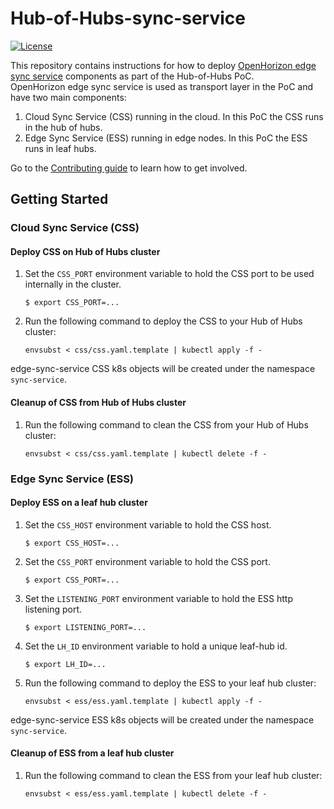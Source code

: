 # Hub-of-Hubs-sync-service

[![License](https://img.shields.io/github/license/stolostron/hub-of-hubs-sync-service)](/LICENSE)

This repository contains instructions for how to deploy 
[OpenHorizon edge sync service](https://github.com/open-horizon/edge-sync-service) 
components as part of the Hub-of-Hubs PoC.  
OpenHorizon edge sync service is used as transport layer in the PoC and have two main components:  
1.  Cloud Sync Service (CSS) running in the cloud. In this PoC the CSS runs in the hub of hubs.
1.  Edge Sync Service (ESS) running in edge nodes. In this PoC the ESS runs in leaf hubs. 

Go to the [Contributing guide](CONTRIBUTING.md) to learn how to get involved.

## Getting Started

### Cloud Sync Service (CSS)

#### Deploy CSS on Hub of Hubs cluster

1.  Set the `CSS_PORT` environment variable to hold the CSS port to be used internally in the cluster.
    ```
    $ export CSS_PORT=...
    ```
    
1.  Run the following command to deploy the CSS to your Hub of Hubs cluster:  
    ```
    envsubst < css/css.yaml.template | kubectl apply -f -
    ```
    
edge-sync-service CSS k8s objects will be created under the namespace `sync-service`.

#### Cleanup of CSS from Hub of Hubs cluster
    
1.  Run the following command to clean the CSS from your Hub of Hubs cluster:  
    ```
    envsubst < css/css.yaml.template | kubectl delete -f -
    ``` 

### Edge Sync Service (ESS)

#### Deploy ESS on a leaf hub cluster

1.  Set the `CSS_HOST` environment variable to hold the CSS host.
    ```
    $ export CSS_HOST=...
    ```
    
1.  Set the `CSS_PORT` environment variable to hold the CSS port.
    ```
    $ export CSS_PORT=...
    ```
    
1.  Set the `LISTENING_PORT` environment variable to hold the ESS http listening port.
    ```
    $ export LISTENING_PORT=...
    ```
    
1.  Set the `LH_ID` environment variable to hold a unique leaf-hub id.
    ```
    $ export LH_ID=...
    ```
    
1.  Run the following command to deploy the ESS to your leaf hub cluster:  
    ```
    envsubst < ess/ess.yaml.template | kubectl apply -f -
    ```
    
edge-sync-service ESS k8s objects will be created under the namespace `sync-service`.
    
#### Cleanup of ESS from a leaf hub cluster
    
1.  Run the following command to clean the ESS from your leaf hub cluster:  
    ```
    envsubst < ess/ess.yaml.template | kubectl delete -f -
    ``` 
